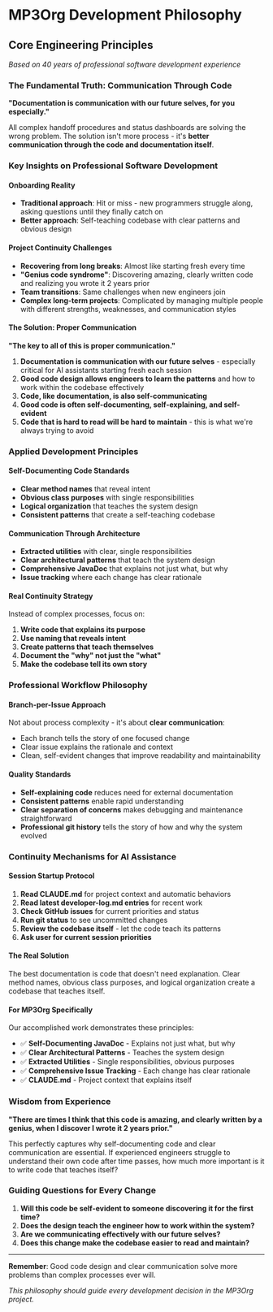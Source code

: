 # MP3Org Development Philosophy

## Core Engineering Principles

*Based on 40 years of professional software development experience*

### The Fundamental Truth: Communication Through Code

**"Documentation is communication with our future selves, for you especially."**

All complex handoff procedures and status dashboards are solving the wrong problem. The solution isn't more process - it's **better communication through the code and documentation itself**.

### Key Insights on Professional Software Development

#### Onboarding Reality
- **Traditional approach**: Hit or miss - new programmers struggle along, asking questions until they finally catch on
- **Better approach**: Self-teaching codebase with clear patterns and obvious design

#### Project Continuity Challenges
- **Recovering from long breaks**: Almost like starting fresh every time
- **"Genius code syndrome"**: Discovering amazing, clearly written code and realizing you wrote it 2 years prior
- **Team transitions**: Same challenges when new engineers join
- **Complex long-term projects**: Complicated by managing multiple people with different strengths, weaknesses, and communication styles

#### The Solution: Proper Communication

**"The key to all of this is proper communication."**

1. **Documentation is communication with our future selves** - especially critical for AI assistants starting fresh each session
2. **Good code design allows engineers to learn the patterns** and how to work within the codebase effectively
3. **Code, like documentation, is also self-communicating**
4. **Good code is often self-documenting, self-explaining, and self-evident**
5. **Code that is hard to read will be hard to maintain** - this is what we're always trying to avoid

### Applied Development Principles

#### Self-Documenting Code Standards
- **Clear method names** that reveal intent
- **Obvious class purposes** with single responsibilities
- **Logical organization** that teaches the system design
- **Consistent patterns** that create a self-teaching codebase

#### Communication Through Architecture
- **Extracted utilities** with clear, single responsibilities
- **Clear architectural patterns** that teach the system design
- **Comprehensive JavaDoc** that explains not just what, but why
- **Issue tracking** where each change has clear rationale

#### Real Continuity Strategy

Instead of complex processes, focus on:
1. **Write code that explains its purpose**
2. **Use naming that reveals intent**
3. **Create patterns that teach themselves**
4. **Document the "why" not just the "what"**
5. **Make the codebase tell its own story**

### Professional Workflow Philosophy

#### Branch-per-Issue Approach
Not about process complexity - it's about **clear communication**:
- Each branch tells the story of one focused change
- Clear issue explains the rationale and context
- Clean, self-evident changes that improve readability and maintainability

#### Quality Standards
- **Self-explaining code** reduces need for external documentation
- **Consistent patterns** enable rapid understanding
- **Clear separation of concerns** makes debugging and maintenance straightforward
- **Professional git history** tells the story of how and why the system evolved

### Continuity Mechanisms for AI Assistance

#### Session Startup Protocol
1. **Read CLAUDE.md** for project context and automatic behaviors
2. **Read latest developer-log.md entries** for recent work
3. **Check GitHub issues** for current priorities and status
4. **Run git status** to see uncommitted changes
5. **Review the codebase itself** - let the code teach its patterns
6. **Ask user for current session priorities**

#### The Real Solution
The best documentation is code that doesn't need explanation. Clear method names, obvious class purposes, and logical organization create a codebase that teaches itself.

#### For MP3Org Specifically
Our accomplished work demonstrates these principles:
- ✅ **Self-Documenting JavaDoc** - Explains not just what, but why
- ✅ **Clear Architectural Patterns** - Teaches the system design  
- ✅ **Extracted Utilities** - Single responsibilities, obvious purposes
- ✅ **Comprehensive Issue Tracking** - Each change has clear rationale
- ✅ **CLAUDE.md** - Project context that explains itself

### Wisdom from Experience

**"There are times I think that this code is amazing, and clearly written by a genius, when I discover I wrote it 2 years prior."**

This perfectly captures why self-documenting code and clear communication are essential. If experienced engineers struggle to understand their own code after time passes, how much more important is it to write code that teaches itself?

### Guiding Questions for Every Change

1. **Will this code be self-evident to someone discovering it for the first time?**
2. **Does the design teach the engineer how to work within the system?**
3. **Are we communicating effectively with our future selves?**
4. **Does this change make the codebase easier to read and maintain?**

---

**Remember**: Good code design and clear communication solve more problems than complex processes ever will.

*This philosophy should guide every development decision in the MP3Org project.*